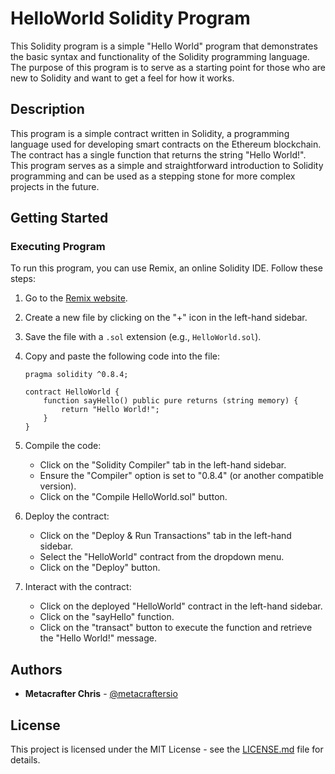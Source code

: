 # HelloWorld Solidity Program

This Solidity program is a simple "Hello World" program that demonstrates the basic syntax and functionality of the Solidity programming language. The purpose of this program is to serve as a starting point for those who are new to Solidity and want to get a feel for how it works.

## Description

This program is a simple contract written in Solidity, a programming language used for developing smart contracts on the Ethereum blockchain. The contract has a single function that returns the string "Hello World!". This program serves as a simple and straightforward introduction to Solidity programming and can be used as a stepping stone for more complex projects in the future.

## Getting Started

### Executing Program

To run this program, you can use Remix, an online Solidity IDE. Follow these steps:

1. Go to the [Remix website](https://remix.ethereum.org/).
2. Create a new file by clicking on the "+" icon in the left-hand sidebar.
3. Save the file with a `.sol` extension (e.g., `HelloWorld.sol`).
4. Copy and paste the following code into the file:

    ```solidity
    pragma solidity ^0.8.4;

    contract HelloWorld {
        function sayHello() public pure returns (string memory) {
            return "Hello World!";
        }
    }
    ```

5. Compile the code:
    - Click on the "Solidity Compiler" tab in the left-hand sidebar.
    - Ensure the "Compiler" option is set to "0.8.4" (or another compatible version).
    - Click on the "Compile HelloWorld.sol" button.

6. Deploy the contract:
    - Click on the "Deploy & Run Transactions" tab in the left-hand sidebar.
    - Select the "HelloWorld" contract from the dropdown menu.
    - Click on the "Deploy" button.

7. Interact with the contract:
    - Click on the deployed "HelloWorld" contract in the left-hand sidebar.
    - Click on the "sayHello" function.
    - Click on the "transact" button to execute the function and retrieve the "Hello World!" message.

## Authors

* **Metacrafter Chris** - [@metacraftersio](https://github.com/metacraftersio)

## License

This project is licensed under the MIT License - see the [LICENSE.md](LICENSE.md) file for details.
